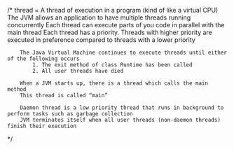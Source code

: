 

/*
thread = A thread of execution in a program (kind of like a virtual CPU)
		The JVM allows an application to have multiple threads running concurrently
		Each thread can execute parts of you code in parallel with the main thread
		Each thread has a priority.
		Threads with higher priority are executed in preference 
		compared to threads with a lower priority

		The Java Virtual Machine continues to execute threads until either of the following occurs
			1. The exit method of class Runtime has been called
			2. All user threads have died

		When a JVM starts up, there is a thread which calls the main method
		This thread is called “main”

		Daemon thread is a low priority thread that runs in background to perform tasks such as garbage collection
		JVM terminates itself when all user threads (non-daemon threads) finish their execution
 */